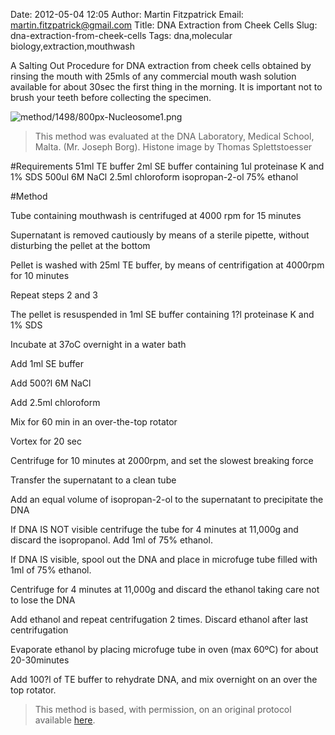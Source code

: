Date: 2012-05-04 12:05
Author: Martin Fitzpatrick
Email: martin.fitzpatrick@gmail.com
Title: DNA Extraction from Cheek Cells
Slug: dna-extraction-from-cheek-cells
Tags: dna,molecular biology,extraction,mouthwash

A Salting Out Procedure for DNA extraction from cheek cells obtained by rinsing the mouth with 25mls of any commercial mouth wash solution available for about 30sec the first thing in the morning. It is important not to brush your teeth before collecting the specimen.


![method/1498/800px-Nucleosome1.png](/static/images/method/1498/800px-Nucleosome1.png)



>This method was evaluated at the DNA Laboratory, Medical School, Malta. (Mr. Joseph Borg). Histone image by Thomas Splettstoesser


#Requirements
51ml TE buffer
2ml SE buffer containing 1ul proteinase K and 1% SDS
500ul 6M NaCl
2.5ml chloroform
isopropan-2-ol
75% ethanol

#Method

Tube containing mouthwash is centrifuged at 4000 rpm for 15 minutes



Supernatant is removed cautiously by means of a sterile pipette, without disturbing the pellet at the bottom



Pellet is washed with 25ml TE buffer, by means of centrifigation at 4000rpm for 10 minutes



Repeat steps 2 and 3



The pellet is resuspended in 1ml SE buffer containing 1?l proteinase K and 1% SDS



Incubate at 37oC overnight in a water bath



Add 1ml SE buffer



Add 500?l 6M NaCl



Add 2.5ml chloroform



Mix for 60 min in an over-the-top rotator



Vortex for 20 sec



Centrifuge for 10 minutes at 2000rpm, and set the slowest breaking force



Transfer the supernatant to a clean tube



Add an equal volume of isopropan-2-ol to the supernatant to precipitate the DNA



If DNA IS NOT visible centrifuge the tube for 4 minutes at 11,000g and discard the isopropanol. Add 1ml of 75% ethanol.

If DNA IS visible, spool out the DNA and place in microfuge tube filled with 1ml of 75% ethanol.



Centrifuge for 4 minutes at 11,000g and discard the ethanol taking care not to lose the DNA



Add ethanol and repeat centrifugation 2 times. Discard ethanol after last centrifugation



Evaporate ethanol by placing microfuge tube in oven (max 60ºC) for about 20-30minutes



Add 100?l of TE buffer to rehydrate DNA, and mix overnight on an over the top rotator. 







>This method is based, with permission, on an original protocol available [here](http://geneticslab.topcities.com/cheekcells.htm).

